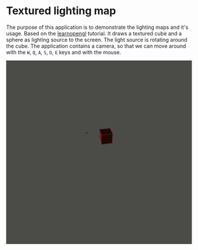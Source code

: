 # Textured lighting map

The purpose of this application is to demonstrate the lighting maps and it's usage. Based on the [learnopengl](https://learnopengl.com/Lighting/Lighting-maps) tutorial. It draws a textured cube and a sphere as lighting source to the screen. The light source is rotating around the cube. The application contains a camera, so that we can move around with the `W`, `Q`, `A`, `S`, `D`, `E` keys and with the mouse.

![Sample gif](./sample/sample.gif)
